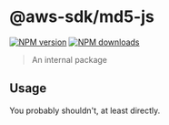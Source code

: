 # @aws-sdk/md5-js

[![NPM version](https://img.shields.io/npm/v/@aws-sdk/md5-js/rc.svg)](https://www.npmjs.com/package/@aws-sdk/md5-js)
[![NPM downloads](https://img.shields.io/npm/dm/@aws-sdk/md5-js.svg)](https://www.npmjs.com/package/@aws-sdk/md5-js)

> An internal package

## Usage

You probably shouldn't, at least directly.
